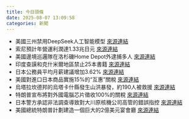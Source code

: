 ```yaml
---
title: 今日頭條
date: 2025-08-07 13:09:58
categories: 新聞            
---
```

- 美國三州禁用DeepSeek人工智能模型 [來源連結](https://asiatimes.com/2025/08/us-senators-sound-alarm-on-deepseeks-security-risks/)
- 索尼預計年營運利潤達1.33兆日元 [來源連結](https://www.japantimes.co.jp/business/2025/08/07/companies/sony-outlook-entertainment-demand/)
- 美國邊境巡邏隊在洛杉磯Home Depot外逮捕多人 [來源連結](https://www.theguardian.com/us-news/2025/aug/06/ice-border-patrol-home-depot-los-angeles)
- 印度查謨和克什米爾地區禁止25本書籍 [來源連結](https://www.theguardian.com/world/2025/aug/07/india-bans-books-jammu-kashmir-arundhati-roy)
- 日本公務員平均月薪建議增加3.62% [來源連結](https://www.japantimes.co.jp/business/2025/08/07/japan-public-worker-pay-hike/)
- 美國對進口日本商品實施15%的“互惠”關稅 [來源連結](https://www.japantimes.co.jp/business/2025/08/07/economy/reciprocal-tariff-effective/)
- 烏塔拉坎德邦的烏塔卡什縣發生山洪暴發，約190人被救援 [來源連結](https://www.thehindu.com/elections/uttarakhand-assembly/uttarakhand-uttarkashi-cloudburst-flash-flood-rescue-operation-live-updates-august-7-2025/article69904013.ece)
- 特朗普宣布將對外國電腦芯片徵收100%的關稅 [來源連結](https://www.theguardian.com/us-news/2025/aug/06/trump-tariffs-chips-semiconductors)
- 日本警方承認非法調查導致對大川原核機公司高管的錯誤指控 [來源連結](https://www.japantimes.co.jp/news/2025/08/07/japan/crime-legal/japan-police-illegal-investigation/)
- 美國總統特朗普計劃建造一個巨大的2億美元宴會廳 [來源連結](https://www.theguardian.com/us-news/2025/aug/07/trump-white-house-ballroom)




